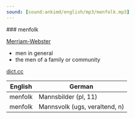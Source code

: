 ```yaml
---
sound: [sound:ankimd/english/mp3/menfolk.mp3]
---
```


\### menfolk

[Merriam-Webster](https://www.merriam-webster.com/dictionary/menfolk)

- men in general
- the men of a family or community

[dict.cc](https://www.dict.cc/menfolk)

| English        | German       |
| -------------- | ------------ |
| menfolk | Mannsbilder (pl, 11) |
| menfolk | Mannsvolk (ugs, veraltend, n) |
